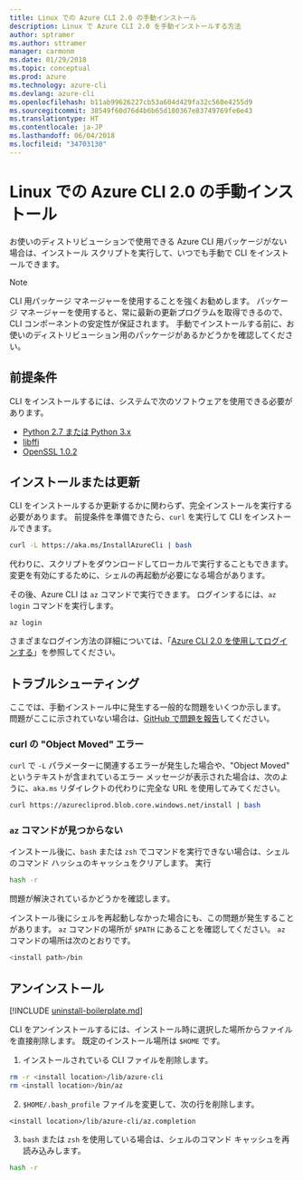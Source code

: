 ```yaml
---
title: Linux での Azure CLI 2.0 の手動インストール
description: Linux で Azure CLI 2.0 を手動インストールする方法
author: sptramer
ms.author: sttramer
manager: carmonm
ms.date: 01/29/2018
ms.topic: conceptual
ms.prod: azure
ms.technology: azure-cli
ms.devlang: azure-cli
ms.openlocfilehash: b11ab99626227cb53a604d429fa32c560e4255d9
ms.sourcegitcommit: 38549f60d76d4b6b65d180367e83749769fe6e43
ms.translationtype: HT
ms.contentlocale: ja-JP
ms.lasthandoff: 06/04/2018
ms.locfileid: "34703130"
---
```

# <a name="install-azure-cli-20-on-linux-manually"></a>Linux での Azure CLI 2.0 の手動インストール

お使いのディストリビューションで使用できる Azure CLI 用パッケージがない場合は、インストール スクリプトを実行して、いつでも手動で CLI をインストールできます。

> [!NOTE]
> CLI 用パッケージ マネージャーを使用することを強くお勧めします。 パッケージ マネージャーを使用すると、常に最新の更新プログラムを取得できるので、CLI コンポーネントの安定性が保証されます。 手動でインストールする前に、お使いのディストリビューション用のパッケージがあるかどうかを確認してください。

## <a name="prerequisites"></a>前提条件

CLI をインストールするには、システムで次のソフトウェアを使用できる必要があります。

* [Python 2.7 または Python 3.x](https://www.python.org/downloads/)
* [libffi](https://sourceware.org/libffi/)
* [OpenSSL 1.0.2](https://www.openssl.org/source/)

## <a name="install-or-update"></a>インストールまたは更新

CLI をインストールするか更新するかに関わらず、完全インストールを実行する必要があります。 前提条件を準備できたら、`curl` を実行して CLI をインストールできます。

```bash
curl -L https://aka.ms/InstallAzureCli | bash
```

代わりに、スクリプトをダウンロードしてローカルで実行することもできます。 変更を有効にするために、シェルの再起動が必要になる場合があります。 

その後、Azure CLI は `az` コマンドで実行できます。 ログインするには、`az login` コマンドを実行します。

```azurecli
az login
```

さまざまなログイン方法の詳細については、「[Azure CLI 2.0 を使用してログインする](authenticate-azure-cli.md)」を参照してください。

## <a name="troubleshooting"></a>トラブルシューティング

ここでは、手動インストール中に発生する一般的な問題をいくつか示します。 問題がここに示されていない場合は、[GitHub で問題を報告](https://github.com/Azure/azure-cli/issues)してください。
### <a name="curl-object-moved-error"></a>curl の "Object Moved" エラー

`curl` で `-L` パラメーターに関連するエラーが発生した場合や、"Object Moved" というテキストが含まれているエラー メッセージが表示された場合は、次のように、`aka.ms` リダイレクトの代わりに完全な URL を使用してみてください。

```bash
curl https://azurecliprod.blob.core.windows.net/install | bash
```

### <a name="az-command-not-found"></a>`az` コマンドが見つからない

インストール後に、`bash` または `zsh` でコマンドを実行できない場合は、シェルのコマンド ハッシュのキャッシュをクリアします。 実行

```bash
hash -r
```

問題が解決されているかどうかを確認します。

インストール後にシェルを再起動しなかった場合にも、この問題が発生することがあります。 `az` コマンドの場所が `$PATH` にあることを確認してください。 `az` コマンドの場所は次のとおりです。

```bash
<install path>/bin
```

## <a name="uninstall"></a>アンインストール

[!INCLUDE [uninstall-boilerplate.md](includes/uninstall-boilerplate.md)]

CLI をアンインストールするには、インストール時に選択した場所からファイルを直接削除します。 既定のインストール場所は `$HOME` です。

1. インストールされている CLI ファイルを削除します。

  ```bash
  rm -r <install location>/lib/azure-cli
  rm <install location>/bin/az
  ```
2. `$HOME/.bash_profile` ファイルを変更して、次の行を削除します。

  ```text
  <install location>/lib/azure-cli/az.completion
  ```

3. `bash` または `zsh` を使用している場合は、シェルのコマンド キャッシュを再読み込みします。

  ```bash
  hash -r
  ```
